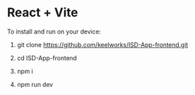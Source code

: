 # React + Vite

To install and run on your device:


1. git clone https://github.com/keelworks/ISD-App-frontend.git
   
2. cd ISD-App-frontend
   
3. npm i 
   
4. npm run dev
 
